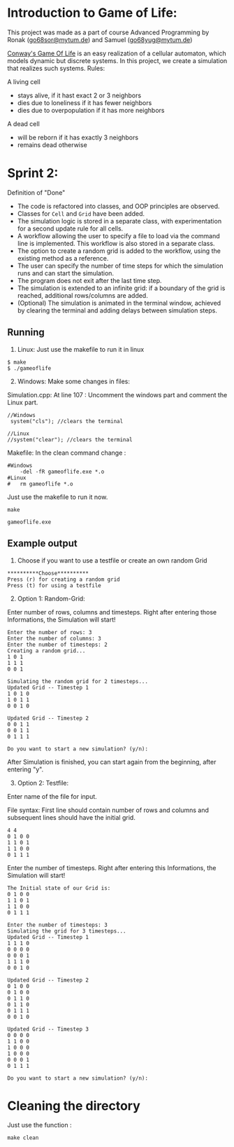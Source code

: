 # Introduction to Game of Life:
This project was made as a part of course Advanced Programming by Ronak ([go68sor@mytum.de](mailto:go68sor@mytum.de)) and Samuel ([go68yug@mytum.de](mailto:go68yug@mytum.de))

[Conway's Game Of Life](https://de.wikipedia.org/wiki/Conways_Spiel_des_Lebens) is an easy realization of a cellular automaton, which models dynamic but discrete systems. 
In this project, we create a simulation that realizes such systems.
Rules:

A living cell
* stays alive, if it hast exact 2 or 3 neighbors
* dies due to loneliness if it has fewer neighbors
* dies due to overpopulation if it has more neighbors

A dead cell
* will be reborn if it has exactly 3 neighbors
* remains dead otherwise

# Sprint 2:

Definition of "Done"
* The code is refactored into classes, and OOP principles are observed. 
* Classes for `Cell` and `Grid` have been added.
* The simulation logic is stored in a separate class, with experimentation for a second update rule for all cells.
* A workflow allowing the user to specify a file to load via the command line is implemented. This workflow is also stored in a separate class.
* The option to create a random grid is added to the workflow, using the existing method as a reference.
* The user can specify the number of time steps for which the simulation runs and can start the simulation.
* The program does not exit after the last time step.
* The simulation is extended to an infinite grid: if a boundary of the grid is reached, additional rows/columns are added.
* (Optional) The simulation is animated in the terminal window, achieved by clearing the terminal and adding delays between simulation steps.

<!-- 
## Building

Build GameOfLife in your terminal with:

```shell
mkdir build
cd build
cmake ..
make
``` -->

## Running

1. Linux:
Just use the makefile to run it in linux
```shell
$ make 
$ ./gameoflife
```

2. Windows:
Make some changes in files:

Simulation.cpp: 
At line 107 : Uncomment the windows part and comment the Linux part.
```shell
//Windows 
 system("cls"); //clears the terminal

//Linux 
//system("clear"); //clears the terminal
```

Makefile: 
In the clean command change : 
```shell
#Windows
	-del -fR gameoflife.exe *.o 
#Linux
#	rm gameoflife *.o
```

Just use the makefile to run it now.
```shell
make 

gameoflife.exe
```

## Example output

1. Choose if you want to use a testfile or create an own random Grid

```shell
**********Choose**********
Press (r) for creating a random grid
Press (t) for using a testfile
```

2. Option 1: Random-Grid:

Enter number of rows, columns and timesteps. Right after entering those Informations, the Simulation will start!

```shell
Enter the number of rows: 3
Enter the number of columns: 3
Enter the number of timesteps: 2
Creating a random grid...
1 0 1 
1 1 1 
0 0 1 

Simulating the random grid for 2 timesteps...
Updated Grid -- Timestep 1
1 0 1 0 
1 0 1 1 
0 0 1 0 

Updated Grid -- Timestep 2
0 0 1 1 
0 0 1 1 
0 1 1 1 

Do you want to start a new simulation? (y/n): 
```
After Simulation is finished, you can start again from the beginning, after entering "y".

3. Option 2: Testfile:

Enter name of the file for input. <!-- and timesteps. Right after entering those Informations, the Simulation will start! -->

File syntax: 
First line should contain number of rows and columns and subsequent lines should have the initial grid.
```shell
4 4
0 1 0 0
1 1 0 1
1 1 0 0
0 1 1 1
```

Enter the number of timesteps. Right after entering this Informations, the Simulation will start!
```shell
The Initial state of our Grid is:
0 1 0 0
1 1 0 1
1 1 0 0
0 1 1 1

Enter the number of timesteps: 3
Simulating the grid for 3 timesteps...
Updated Grid -- Timestep 1
1 1 1 0
0 0 0 0
0 0 0 1
1 1 1 0
0 0 1 0

Updated Grid -- Timestep 2
0 1 0 0
0 1 0 0
0 1 1 0
0 1 1 0
0 1 1 1
0 0 1 0

Updated Grid -- Timestep 3
0 0 0 0
1 1 0 0
1 0 0 0
1 0 0 0
0 0 0 1
0 1 1 1

Do you want to start a new simulation? (y/n):
```

# Cleaning the directory
Just use the function :
```shell
make clean
```